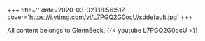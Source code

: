 +++
title=''
date=2020-03-02T18:56:51Z
cover='https://i.ytimg.com/vi/L7PGQ2G0ocU/sddefault.jpg'
+++

All content belongs to GlennBeck.
{{< youtube L7PGQ2G0ocU >}}
